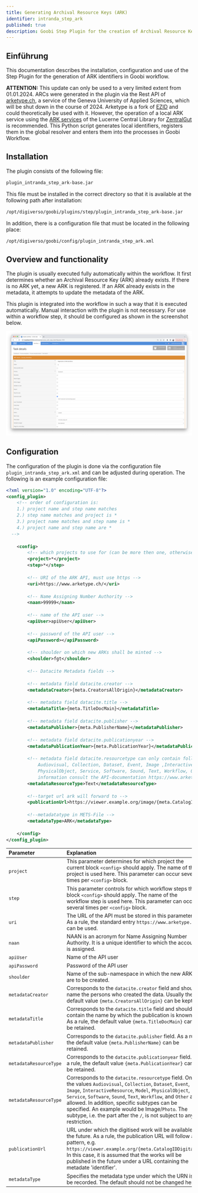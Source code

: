 ```yaml
---
title: Generating Archival Resource Keys (ARK)
identifier: intranda_step_ark
published: true
description: Goobi Step Plugin for the creation of Archival Resource Keys (ARK) with metadata according to the DataCite schema.
---
```

## Einführung
This documentation describes the installation, configuration and use of the Step Plugin for the generation of ARK identifiers in Goobi workflow.

**ATTENTION:** This update can only be used to a very limited extent from 01.01.2024. ARCs were generated in the plugin via the Rest API of [arketype.ch](https://arketype.ch), a service of the Geneva University of Applied Sciences, which will be shut down in the course of 2024. Arketype is a fork of [EZID](https://github.com/CDLUC3/ezid) and could theoretically be used with it. However, the operation of a local ARK service using the [ARK services](https://gitlab.com/zhbluzern/zentralgut-ark-service) of the Lucerne Central Library for [ZentralGut](https://zentralgut.ch) is recommended. This Python script generates local identifiers, registers them in the global resolver and enters them into the processes in Goobi Workflow. 


## Installation
The plugin consists of the following file:

```bash
plugin_intranda_step_ark-base.jar
```

This file must be installed in the correct directory so that it is available at the following path after installation:

```bash
/opt/digiverso/goobi/plugins/step/plugin_intranda_step_ark-base.jar
```

In addition, there is a configuration file that must be located in the following place:

```bash
/opt/digiverso/goobi/config/plugin_intranda_step_ark.xml
```


## Overview and functionality
The plugin is usually executed fully automatically within the workflow. It first determines whether an Archival Resource Key (ARK) already exists. If there is no ARK yet, a new ARK is registered. If an ARK already exists in the metadata, it attempts to update the metadata of the ARK.

This plugin is integrated into the workflow in such a way that it is executed automatically. Manual interaction with the plugin is not necessary. For use within a workflow step, it should be configured as shown in the screenshot below.

![Integration of the plugin into the workflow](screen1_en.png)


## Configuration
The configuration of the plugin is done via the configuration file `plugin_intranda_step_ark.xml` and can be adjusted during operation. The following is an example configuration file:

```xml
<?xml version="1.0" encoding="UTF-8"?>
<config_plugin>
	<!-- order of configuration is:
    1.) project name and step name matches
    2.) step name matches and project is *
    3.) project name matches and step name is *
    4.) project name and step name are *
  -->

	<config>
		<!-- which projects to use for (can be more then one, otherwise use *) -->
		<project>*</project>
		<step>*</step>

		<!-- URI of the ARK API, must use https -->
		<uri>https://www.arketype.ch/</uri>

		<!-- Name Assigning Number Authority -->
		<naan>99999</naan>

		<!-- name of the API user -->
		<apiUser>apiUser</apiUser>

		<!-- password of the API user -->
		<apiPassword></apiPassword>

		<!-- shoulder on which new ARKs shall be minted -->
		<shoulder>fgt</shoulder>

		<!-- Datacite Metadata fields -->

		<!-- metadata field datacite.creator -->
		<metadataCreator>{meta.CreatorsAllOrigin}</metadataCreator>

		<!-- metadata field datacite.title -->
		<metadataTitle>{meta.TitleDocMain}</metadataTitle>

		<!-- metadata field datacite.publisher -->
		<metadataPublisher>{meta.PublisherName}</metadataPublisher>

		<!-- metadata field datacite.publicationyear -->
		<metadataPublicationYear>{meta.PublicationYear}</metadataPublicationYear>

		<!-- metadata field datacite.resourcetype can only contain following values:
			Audiovisual, Collection, Dataset, Event, Image ,InteractiveResource, Model,
			PhysicalObject, Service, Software, Sound, Text, Workflow, Other. For more
			information consult the API-documentation https://www.arketype.ch/doc/api -->
		<metadataResourceType>Text</metadataResourceType>

		<!--target url ark will forward to -->
		<publicationUrl>https://viewer.example.org/image/{meta.CatalogIDDigital}</publicationUrl>

		<!--metadatatype in METS-File -->
		<metadataType>ARK</metadataType>

	</config>
</config_plugin>
```

| Parameter | Explanation |
| :--- | :--- |
| `project` | This parameter determines for which project the current block `<config>` should apply. The name of the project is used here. This parameter can occur several times per `<config>` block. |
| `step` | This parameter controls for which workflow steps the block `<config>` should apply. The name of the workflow step is used here. This parameter can occur several times per `<config>` block. |
| `uri` | The URL of the API must be stored in this parameter. As a rule, the standard entry `https://www.arketype.ch` can be used.  |
| `naan` | NAAN is an acronym for Name Assigning Number Authority. It is a unique identifier to which the account is assigned. |
| `apiUser` |  Name of the API user |
| `apiPassword` | Password of the API user |
| `shoulder` | Name of the sub-namespace in which the new ARKs are to be created. |
| `metadataCreator` | Corresponds to the `datacite.creator` field and should name the persons who created the data. Usually the default value `{meta.CreatorsAllOrigin}` can be kept.  |
| `metadataTitle` | Corresponds to the `datacite.title` field and should contain the name by which the publication is known. As a rule, the default value `{meta.TitleDocMain}` can be retained. |
| `metadataPublisher` | Corresponds to the `datacite.publisher` field. As a rule, the default value `{meta.PublisherName}` can be retained. |
| `metadataResourceType` | Corresponds to the `datacite.publicationyear` field. As a rule, the default value `{meta.PublicationYear}` can be retained. |
| `metadataResourceType`   | Corresponds to the `datacite.resourcetype` field. Only the values `Audiovisual`, `Collection`, `Dataset`, `Event`, `Image`, `InteractiveResource`, `Model`, `PhysicalObject`, `Service`, `Software`, `Sound`, `Text`, `Workflow`, and `Other` are allowed. In addition, specific subtypes can be specified. An example would be Image/`Photo`. The subtype, i.e. the part after the `/`, is not subject to any restriction.|
| `publicationUrl`   | URL under which the digitised work will be available in the future. As a rule, the publication URL will follow a pattern, e.g. `https://viewer.example.org/{meta.CatalogIDDigital}`. In this case, it is assumed that the works will be published in the future under a URL containing the metadate 'identifier'. |
| `metadataType`  | Specifies the metadata type under which the URN is to be recorded. The default should not be changed here.  |
